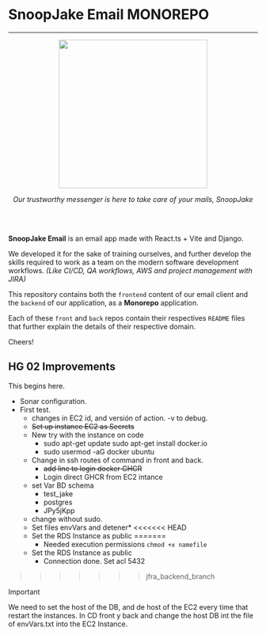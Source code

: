 # SnoopJake Email MONOREPO
---
<p align="center">
<img src="https://github.com/Tech-Fellows-SnoopJake/EmailServer/assets/49454068/b2438f2d-fa21-405e-94ed-c5e25c4140ea"  width="300" height="300" />
</p>
<p align="center"><i>Our trustworthy messenger is here to take care of your mails, SnoopJake</i></p>
<br>
<br>

**SnoopJake Email** is an email app made with React.ts + Vite and Django. 

We developed it for the sake of training ourselves, and further develop the skills required to work as a team on the modern software development workflows. 
_(Like CI/CD, QA workflows, AWS and project management with JIRA)_

This repository contains both the `frontend` content of our email client and the `backend` of our application, as a **Monorepo** application.

Each of these `front` and `back` repos contain their respectives ``README`` files that further explain the details of their respective domain.

Cheers!

## HG 02 Improvements

This begins here. 
- Sonar configuration.
- First test.
  - changes in EC2 id, and versión of action. -v to debug.
  - ~~Set up instance EC2 as Secrets~~
  - New try with the instance on code
    - sudo apt-get update
      sudo apt-get install docker.io
    - sudo usermod -aG docker ubuntu
  - Change in ssh routes of command in front and back.
    - ~~add line to login docker GHCR~~
    - Login direct GHCR from EC2 intance 
  - set Var BD schema 
    - test_jake 
    - postgres
    - JPy5jKpp
  - change without sudo. 
  - Set files envVars and detener*
<<<<<<< HEAD
  - Set the RDS Instance as public
=======
    - Needed execution permissions `chmod +x namefile`
  - Set the RDS Instance as public
    - Connection done. Set acl 5432
>>>>>>> jfra_backend_branch

>[!IMPORTANT]
> We need to set the host of the DB, and de host of the EC2 every time that restart the instances.
> In CD front y back and change the host DB int the file of envVars.txt into the EC2 Instance.

